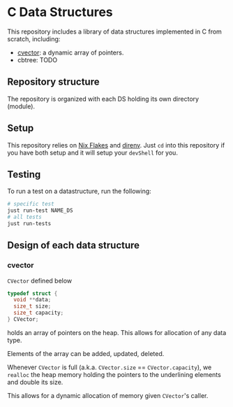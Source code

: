 # C Data Structures

This repository includes a library of data structures implemented in C from scratch, including:

- [cvector](#cvector): a dynamic array of pointers.
- cbtree: TODO

## Repository structure

The repository is organized with each DS holding its own directory (module).

## Setup

This repository relies on [Nix Flakes](https://nixos.wiki/wiki/Flakes) and [direnv](https://direnv.net/).
Just `cd` into this repository if you have both setup and it will setup your `devShell` for you.

## Testing

To run a test on a datastructure, run the following:

```sh
# specific test
just run-test NAME_DS
# all tests
just run-tests
```

## Design of each data structure

### cvector

`CVector` defined below

```c
typedef struct {
  void **data;
  size_t size;
  size_t capacity;
} CVector;
```

holds an array of pointers on the heap. This allows for allocation of any data type.

Elements of the array can be added, updated, deleted.

Whenever `CVector` is full (a.k.a. `CVector.size` == `CVector.capacity`), we `realloc` the heap memory holding the pointers to the underlining elements and double its size.

This allows for a dynamic allocation of memory given `CVector`'s caller.
